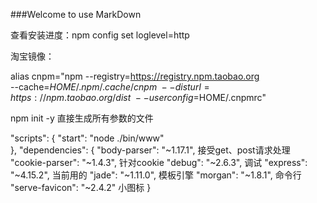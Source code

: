 ###Welcome to use MarkDown

 查看安装进度：npm config set loglevel=http

淘宝镜像：

alias cnpm="npm --registry=https://registry.npm.taobao.org \
--cache=$HOME/.npm/.cache/cnpm \
--disturl=https://npm.taobao.org/dist \
--userconfig=$HOME/.cnpmrc"

npm init -y 直接生成所有参数的文件

"scripts": {
    "start": "node ./bin/www"  
  },
  "dependencies": {
    "body-parser": "~1.17.1",   接受get、post请求处理
    "cookie-parser": "~1.4.3",	针对cookie
    "debug": "~2.6.3",			调试
    "express": "~4.15.2",		当前用的
    "jade": "~1.11.0",			模板引擎
    "morgan": "~1.8.1",			命令行
    "serve-favicon": "~2.4.2"	小图标
  }
